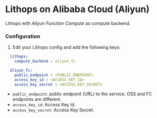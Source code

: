 # Lithops on Alibaba Cloud (Aliyun)

Lithops with *Aliyun Function Compute* as compute backend.

### Configuration

1. Edit your Lithops config and add the following keys:

```yaml
  lithops:
    compute_backend : aliyun_fc

  aliyun_fc:
    public_endpoint : <PUBLIC_ENDPOINT>
    access_key_id : <ACCESS_KEY_ID>
    access_key_secret : <ACCESS_KEY_SECRET>
```
   - `public_endpoint`: public endpoint (URL) to the service. OSS and FC endpoints are different.
   - `access_key_id`: Access Key Id.
   - `access_key_secret`: Access Key Secret. 
